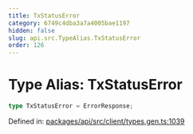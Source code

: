 ```yaml
---
title: TxStatusError
category: 6749c4dba3a7a4005bae1197
hidden: false
slug: api.src.TypeAlias.TxStatusError
order: 126
---
```


# Type Alias: TxStatusError

```ts
type TxStatusError = ErrorResponse;
```

Defined in: [packages/api/src/client/types.gen.ts:1039](https://github.com/zkcloudworker/minatokens-lib/blob/main/packages/api/src/client/types.gen.ts#L1039)
